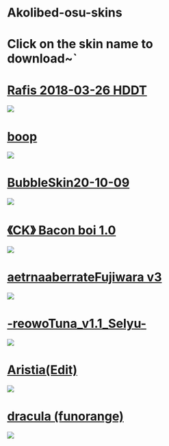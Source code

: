 # Akolibed-osu-skins

# Click on the skin name to download~`

# [Rafis 2018-03-26 HDDT](https://www.mediafire.com/file/phcsum9n4np44wh/Rafis_2018-03-26_HDDT.osk/file)
![](https://osu.ppy.sh/ss/16820716/afe3)

# [boop](https://download1349.mediafire.com/mqf7aiwpj9yg/whlwi8dvwfxeu5n/boop.osk)
![](https://osu.ppy.sh/ss/16820833/92b0)

# [BubbleSkin20-10-09](https://drive.google.com/file/d/1p3gvOtWth3-dEsPdA2bjVCyeZTiJYan4/view?usp=sharing)
![](https://osu.ppy.sh/ss/16820712/8cfd)

# [《CK》 Bacon boi 1.0](https://www.mediafire.com/file/4hwyxuav1j1imen/-_%25E3%2580%258ACK%25E3%2580%258B_Bacon_boi_1.0_%25E3%2580%258Eblue%25E3%2580%258F.osk/file#)
![](https://osu.ppy.sh/ss/16820897/3ec6)

# [aetrnaaberrateFujiwara v3](https://download1505.mediafire.com/6vir2xkz5mkg/m09yt1meqh1ph3w/aetrnaaberrateFujiwara+v3.osk)
![](https://osu.ppy.sh/ss/16820903/0f6c)

# [-__reowoTuna_v1.1_Selyu__-](https://cdn.discordapp.com/attachments/745305350269566996/863843783007404083/-__reowoTuna_v1.1_Selyu__-.osk)
![](https://osu.ppy.sh/ss/16820921/4024)

# [Aristia(Edit)](https://download2128.mediafire.com/k45mlupqzcbg/wxh5t1xfa3kpncd/Aristia%28Edit%29.osk)
![](https://osu.ppy.sh/ss/16820707/7e78)

# [dracula (funorange)](https://joofixd.s-ul.eu/2JwFiizy)
![](https://osu.ppy.sh/ss/13421944/da9d)
